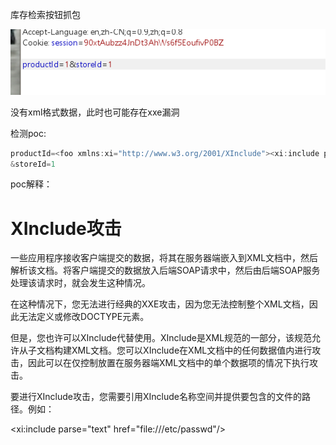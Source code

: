 库存检索按钮抓包

![](https://raw.githubusercontent.com/h1iba1/h1iba1.github.io/refs/heads/master/_posts/portswigger-labs/XXE/images/8DC481D7172240C6BE8C71AD5EC9B258clipboard.png)

没有xml格式数据，此时也可能存在xxe漏洞

检测poc:

```javascript
productId=<foo xmlns:xi="http://www.w3.org/2001/XInclude"><xi:include parse="text" href="file:///etc/passwd"/></foo>
&storeId=1
```



poc解释：

# XInclude攻击

一些应用程序接收客户端提交的数据，将其在服务器端嵌入到XML文档中，然后解析该文档。将客户端提交的数据放入后端SOAP请求中，然后由后端SOAP服务处理该请求时，就会发生这种情况。

在这种情况下，您无法进行经典的XXE攻击，因为您无法控制整个XML文档，因此无法定义或修改DOCTYPE元素。

但是，您也许可以XInclude代替使用。XInclude是XML规范的一部分，该规范允许从子文档构建XML文档。您可以XInclude在XML文档中的任何数据值内进行攻击，因此可以在仅控制放置在服务器端XML文档中的单个数据项的情况下执行攻击。

要进行XInclude攻击，您需要引用XInclude名称空间并提供要包含的文件的路径。例如：

<foo xmlns:xi="http://www.w3.org/2001/XInclude">

<xi:include parse="text" href="file:///etc/passwd"/></foo>